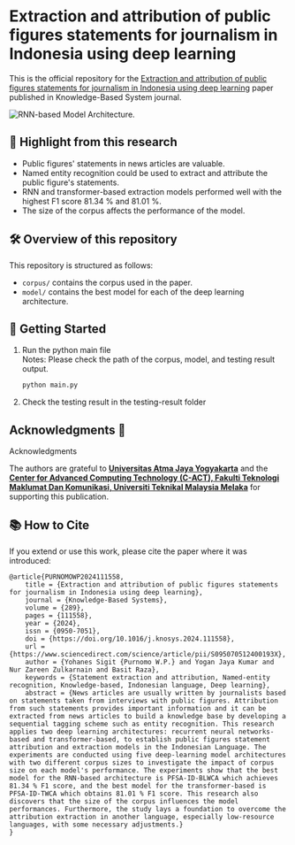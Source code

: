 # Extraction and attribution of public figures statements for journalism in Indonesia using deep learning

This is the official repository for the [Extraction and attribution of public figures statements for journalism in Indonesia using deep learning](https://doi.org/10.1016/j.knosys.2024.111558) paper published in Knowledge-Based System journal.


![RNN-based Model Architecture.](https://ars.els-cdn.com/content/image/1-s2.0-S095070512400193X-gr2.jpg)

## 🌟 Highlight from this research
- Public figures' statements in news articles are valuable.
- Named entity recognition could be used to extract and attribute the public figure's statements.
- RNN and transformer-based extraction models performed well with the highest F1 score 81.34 % and 81.01 %.
- The size of the corpus affects the performance of the model.

## 🛠️ Overview of this repository
This repository is structured as follows:
- `corpus/` contains the corpus used in the paper.
- `model/` contains the best model for each of the deep learning architecture.

## 🚀 Getting Started

1. Run the python main file <br />
   Notes: Please check the path of the corpus, model, and testing result output.
   ```sh
   python main.py
    ```
2. Check the testing result in the testing-result folder

## Acknowledgments :pray:

Acknowledgments

The authors are grateful to **[Universitas Atma Jaya Yogyakarta](https://www.uajy.ac.id)** and the **[Center for Advanced Computing Technology (C-ACT), Fakulti Teknologi Maklumat Dan Komunikasi, Universiti Teknikal Malaysia Melaka](https://ftmk.utem.edu.my)** for supporting this publication.

	
## :books: How to Cite
If you extend or use this work, please cite the paper where it was introduced:
```
@article{PURNOMOWP2024111558,
	title = {Extraction and attribution of public figures statements for journalism in Indonesia using deep learning},
	journal = {Knowledge-Based Systems},
	volume = {289},
	pages = {111558},
	year = {2024},
	issn = {0950-7051},
	doi = {https://doi.org/10.1016/j.knosys.2024.111558},
	url = {https://www.sciencedirect.com/science/article/pii/S095070512400193X},
	author = {Yohanes Sigit {Purnomo W.P.} and Yogan Jaya Kumar and Nur Zareen Zulkarnain and Basit Raza},
	keywords = {Statement extraction and attribution, Named-entity recognition, Knowledge-based, Indonesian language, Deep learning},
	abstract = {News articles are usually written by journalists based on statements taken from interviews with public figures. Attribution from such statements provides important information and it can be extracted from news articles to build a knowledge base by developing a sequential tagging scheme such as entity recognition. This research applies two deep learning architectures: recurrent neural networks-based and transformer-based, to establish public figures statement attribution and extraction models in the Indonesian Language. The experiments are conducted using five deep-learning model architectures with two different corpus sizes to investigate the impact of corpus size on each model's performance. The experiments show that the best model for the RNN-based architecture is PFSA-ID-BLWCA which achieves 81.34 % F1 score, and the best model for the transformer-based is PFSA-ID-TWCA which obtains 81.01 % F1 score. This research also discovers that the size of the corpus influences the model performances. Furthermore, the study lays a foundation to overcome the attribution extraction in another language, especially low-resource languages, with some necessary adjustments.}
}
```